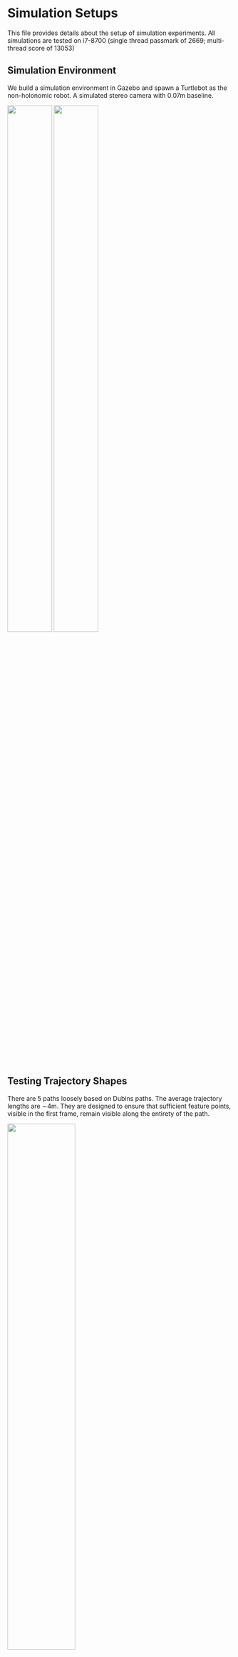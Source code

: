 # Simulation Setups
This file provides details about the setup of simulation experiments. All simulations are tested on i7-8700 (single thread passmark of 2669; multi-thread score of 13053)

## Simulation Environment

We build a simulation environment in Gazebo and spawn a Turtlebot as the non-holonomic robot. A simulated stereo camera with 0.07m baseline.

<p float="left">
  <img src="https://github.com/ivaROS/TrajectoryServoing/blob/main/SuppMat/assets/tsrb_env.png" width ="100" height = 55% />
  <img src="https://github.com/ivaROS/TrajectoryServoing/blob/main/SuppMat/assets/turtlebot_sim.png" width ="100" height = 55% /> 
</p>

## Testing Trajectory Shapes

There are 5 paths loosely based on Dubins paths. The average trajectory lengths are ∼4m. They are designed to ensure that sufficient feature points, visible in the first frame, remain visible along the entirety of the path.

<img src="https://github.com/ivaROS/TrajectoryServoing/blob/main/SuppMat/assets/short_trajs.png" width =55% height = 55% />

## SLAM Stack

A [Good Feature (GF) ORB-SLAM system](https://www.semanticscholar.org/paper/Good-Feature-Matching%3A-Toward-Accurate%2C-Robust-With-Zhao-Vela/da7817d3ed68d5cfbf47f89c39a8042896cae2c1) is used to estimate camera poses. It is configured to work with a stereo camera and integrated into a loosely coupled, [visual-inertial (VI) system] (https://github.com/ethz-asl/ethzasl_msf) based on a multi-rate filter to form a VI-SLAM system.

<p float="left">
  <img src="https://github.com/ivaROS/TrajectoryServoing/blob/main/SuppMat/assets/feature.png" width ="100" height = 55% />
  <img src="https://github.com/ivaROS/TrajectoryServoing/blob/main/SuppMat/assets/feature2.png" width ="100" height = 55% /> 
  <img src="https://github.com/ivaROS/TrajectoryServoing/blob/main/SuppMat/assets/feature3.png" width ="100" height = 55% /> 
</p>

## Frame-by-frame Stereo Feature Tracking System for VS+

We also use a [frame-by-frame stereo feature tracking system](https://github.com/ivaROS/stereoFeatureTracking.git) to show the importance of V-SLAM. The system does not have mapping for feature matching with historical features.


